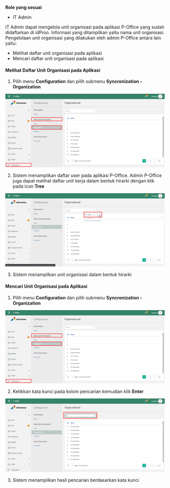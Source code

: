 **Role yang sesuai**

- IT Admin

IT Admin dapat mengelola unit organisasi pada aplikasi P-Office yang sudah didaftarkan di idProo. Informasi yang ditampilkan yaitu nama unit organisasi. Pengelolaan unit organisasi yang dilakukan oleh admin P-Office antara lain yaitu:

- Melihat daftar unit organisasi pada aplikasi
- Mencari daftar unit organisasi pada aplikasi


#### **Melihat Daftar Unit Organisasi pada Aplikasi**


1. Pilih menu **Configuration** dan pilih submenu **Syncronization - Organization**

![gambar](SC_Konfigurasi/KF05.png)

2. Sistem menampilkan daftar user pada aplikasi P-Office. Admin P-Office juga dapat melihat daftar unit kerja dalam bentuk hirarki dengan klik pada icon **Tree**

![gambar](SC_Konfigurasi/KF06.png)

3. Sistem menampilkan unit organisasi dalam bentuk hirarki


#### **Mencari Unit Organisasi pada Aplikasi**

1. Pilih menu **Configuration** dan pilih submenu **Syncronization - Organization**

![gambar](SC_Konfigurasi/KF07.png)

2. Ketikkan kata kunci pada kolom pencarian kemudian klik **Enter**

![gambar](SC_Konfigurasi/KF08.png)

3. Sistem menampilkan hasil pencarian berdasarkan kata kunci
